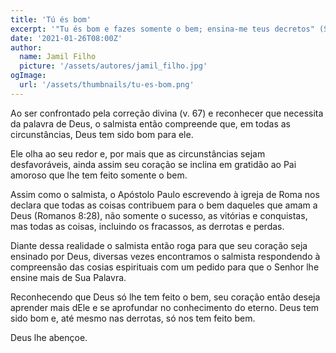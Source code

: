 ```yaml
---
title: 'Tú és bom'
excerpt: '"Tu és bom e fazes somente o bem; ensina-me teus decretos" (Salmos 119.68)'
date: '2021-01-26T08:00Z'
author:
  name: Jamil Filho
  picture: '/assets/autores/jamil_filho.jpg'
ogImage:
  url: '/assets/thumbnails/tu-es-bom.png'
---
```


Ao ser confrontado pela correção divina (v. 67) e reconhecer que necessita da palavra de Deus, o salmista então compreende que, em todas as circunstâncias, Deus tem sido bom para ele.

Ele olha ao seu redor e, por mais que as circunstâncias sejam desfavoráveis, ainda assim seu coração se inclina em gratidão ao Pai amoroso que lhe tem feito somente o bem.

Assim como o salmista, o Apóstolo Paulo escrevendo à igreja de Roma nos declara que todas as coisas contribuem para o bem daqueles que amam a Deus (Romanos 8:28), não somente o sucesso, as vitórias e conquistas, mas todas as coisas, incluindo os fracassos, as derrotas e perdas.

Diante dessa realidade o salmista então roga para que seu coração seja ensinado por Deus, diversas vezes encontramos o salmista respondendo à compreensão das cosias espirituais com um pedido para que o Senhor lhe ensine mais de Sua Palavra.

Reconhecendo que Deus só lhe tem feito o bem, seu coração então deseja aprender mais dEle e se aprofundar no conhecimento do eterno.  Deus tem sido bom e, até mesmo nas derrotas, só nos tem feito bem.

Deus lhe abençoe.